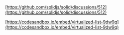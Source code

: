 

[https://github.com/solidjs/solid/discussions/512](https://github.com/solidjs/solid/discussions/512)

[https://codesandbox.io/embed/virtualized-list-9dw9q](https://codesandbox.io/embed/virtualized-list-9dw9q)